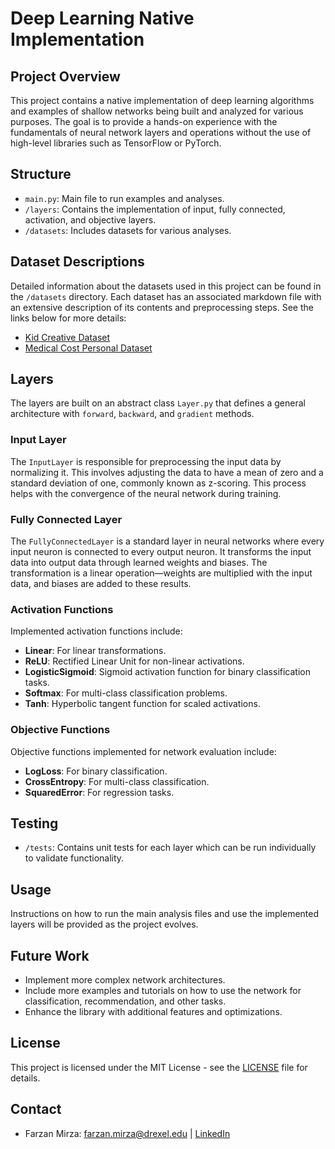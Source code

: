 # Deep Learning Native Implementation

## Project Overview
This project contains a native implementation of deep learning algorithms and examples of shallow networks being built and analyzed for various purposes. The goal is to provide a hands-on experience with the fundamentals of neural network layers and operations without the use of high-level libraries such as TensorFlow or PyTorch.

## Structure
- `main.py`: Main file to run examples and analyses.
- `/layers`: Contains the implementation of input, fully connected, activation, and objective layers.
- `/datasets`: Includes datasets for various analyses.

## Dataset Descriptions
Detailed information about the datasets used in this project can be found in the `/datasets` directory. Each dataset has an associated markdown file with an extensive description of its contents and preprocessing steps. See the links below for more details:
- [Kid Creative Dataset](datasets/kid_creative_dataset.md)
- [Medical Cost Personal Dataset](datasets/medical_cost_dataset.md)


## Layers
The layers are built on an abstract class `Layer.py` that defines a general architecture with `forward`, `backward`, and `gradient` methods.

### Input Layer
The `InputLayer` is responsible for preprocessing the input data by normalizing it. This involves adjusting the data to have a mean of zero and a standard deviation of one, commonly known as z-scoring. This process helps with the convergence of the neural network during training.

### Fully Connected Layer
The `FullyConnectedLayer` is a standard layer in neural networks where every input neuron is connected to every output neuron. It transforms the input data into output data through learned weights and biases. The transformation is a linear operation—weights are multiplied with the input data, and biases are added to these results.

### Activation Functions
Implemented activation functions include:
- **Linear**: For linear transformations.
- **ReLU**: Rectified Linear Unit for non-linear activations.
- **LogisticSigmoid**: Sigmoid activation function for binary classification tasks.
- **Softmax**: For multi-class classification problems.
- **Tanh**: Hyperbolic tangent function for scaled activations.

### Objective Functions
Objective functions implemented for network evaluation include:
- **LogLoss**: For binary classification.
- **CrossEntropy**: For multi-class classification.
- **SquaredError**: For regression tasks.

## Testing
- `/tests`: Contains unit tests for each layer which can be run individually to validate functionality.

## Usage
Instructions on how to run the main analysis files and use the implemented layers will be provided as the project evolves.

## Future Work
- Implement more complex network architectures.
- Include more examples and tutorials on how to use the network for classification, recommendation, and other tasks.
- Enhance the library with additional features and optimizations.

## License
This project is licensed under the MIT License - see the [LICENSE](LICENSE) file for details.

## Contact
* Farzan Mirza: [farzan.mirza@drexel.edu](mailto:farzan.mirza@drexel.edu) | [LinkedIn](https://www.linkedin.com/in/farzan-mirza13/)
